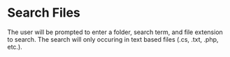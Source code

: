 # Search Files
The user will be prompted to enter a folder, search term, and file extension to search. The search will only occuring in text based files (.cs, .txt, .php, etc.).

